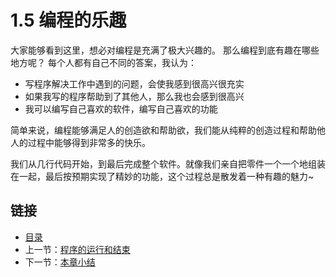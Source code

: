 # 1.5 编程的乐趣

大家能够看到这里，想必对编程是充满了极大兴趣的。 那么编程到底有趣在哪些地方呢？ 每个人都有自己不同的答案，我认为：

- 写程序解决工作中遇到的问题，会使我感到很高兴很充实
- 如果我写的程序帮助到了其他人，那么我也会感到很高兴
- 我可以编写自己喜欢的软件，编写自己喜欢的功能

简单来说，编程能够满足人的创造欲和帮助欲，我们能从纯粹的创造过程和帮助他人的过程中能够得到非常多的快乐。

我们从几行代码开始，到最后完成整个软件。就像我们亲自把零件一个一个地组装在一起，最后按预期实现了精妙的功能，这个过程总是散发着一种有趣的魅力~

## 链接

- [目录](./preface.md)
- 上一节：[程序的运行和结束](./01.4.md)
- 下一节：[本章小结](./01.6.md)